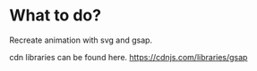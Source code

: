 # What to do?

Recreate animation with svg and gsap.

cdn libraries can be found here. https://cdnjs.com/libraries/gsap